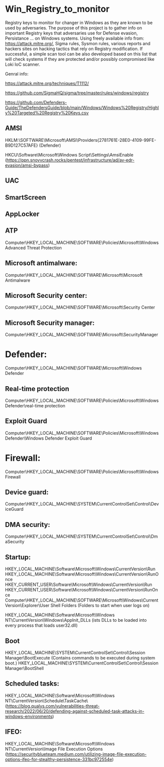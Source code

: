 # Win_Registry_to_monitor
Registry keys to monitor for changer in Windows as they are known to be used by adversaries.
The purpose of this project is to gather info on important Registry keys that adversaries use for Defense evasion, Persistance ... on Windows systems. 
Using freely available info from: https://attack.mitre.org/, Sigma rules, Sysmon rules, various reports and hackers sites on hacking tactics that rely on Registry modification. 
If successful, a simple scan tool can be also developed based on this list that will check systems if they are protected and/or  possibly compromised like Loki IoC scanner.

Genral info:

https://attack.mitre.org/techniques/T1112/

https://github.com/SigmaHQ/sigma/tree/master/rules/windows/registry

https://github.com/Defenders-Guide/TheDefendersGuide/blob/main/Windows/Windows%20Registry/Highly%20Targeted%20Registry%20Keys.csv


## AMSI

HKLM:\SOFTWARE\Microsoft\AMSI\Providers\{2781761E-28E0-4109-99FE-B9D127C57AFE} (Defender)

HKCU\Software\Microsoft\Windows Script\Settings\AmsiEnable (https://ppn.snovvcrash.rocks/pentest/infrastructure/ad/av-edr-evasion/amsi-bypass)

## UAC

## SmartScreen

## AppLocker

## ATP

Computer\HKEY_LOCAL_MACHINE\SOFTWARE\Policies\Microsoft\Windows Advanced Threat Protection

## Microsoft antimalware:

Computer\HKEY_LOCAL_MACHINE\SOFTWARE\Microsoft\Microsoft Antimalware

## Microsoft Security center: 

Computer\HKEY_LOCAL_MACHINE\SOFTWARE\Microsoft\Security Center

## Microsoft Security manager: 

Computer\HKEY_LOCAL_MACHINE\SOFTWARE\Microsoft\SecurityManager


# Defender:

Computer\HKEY_LOCAL_MACHINE\SOFTWARE\Microsoft\Windows Defender

## Real-time protection

Computer\HKEY_LOCAL_MACHINE\SOFTWARE\Policies\Microsoft\Windows Defender\real-time protection

## Exploit Guard

Computer\HKEY_LOCAL_MACHINE\SOFTWARE\Policies\Microsoft\Windows Defender\Windows Defender Exploit Guard


# Firewall:

Computer\HKEY_LOCAL_MACHINE\SOFTWARE\Policies\Microsoft\WindowsFirewall

## Device guard: 

Computer\HKEY_LOCAL_MACHINE\SYSTEM\CurrentControlSet\Control\DeviceGuard

## DMA security: 

Computer\HKEY_LOCAL_MACHINE\SYSTEM\CurrentControlSet\Control\DmaSecurity

## Startup: 

HKEY_LOCAL_MACHINE\Software\Microsoft\Windows\CurrentVersion\Run
HKEY_LOCAL_MACHINE\Software\Microsoft\Windows\CurrentVersion\RunOnce
HKEY_CURRENT_USER\Software\Microsoft\Windows\CurrentVersion\Run
HKEY_CURRENT_USER\Software\Microsoft\Windows\CurrentVersion\RunOnce
Computer\HKEY_LOCAL_MACHINE\SOFTWARE\Microsoft\Windows\CurrentVersion\Explorer\User Shell Folders (Folders to start when user logs on)

HKEY_LOCAL_MACHINE\Software\Microsoft\Windows NT\CurrentVersion\Windows\AppInit_DLLs (ists DLLs to be loaded into every process that loads user32.dll)

## Boot

HKEY_LOCAL_MACHINE\SYSTEM\CurrentControlSet\Control\Session Manager\BootExecute (Contains commands to be executed during system boot.)
HKEY_LOCAL_MACHINE\SYSTEM\CurrentControlSet\Control\Session Manager\BootShell

## Scheduled tasks: 

HKEY_LOCAL_MACHINE\Software\Microsoft\Windows NT\CurrentVersion\Schedule\TaskCache\ (https://blog.qualys.com/vulnerabilities-threat-research/2022/06/20/defending-against-scheduled-task-attacks-in-windows-environments)

## IFEO:

HKEY_LOCAL_MACHINE\Software\Microsoft\Windows NT\CurrentVersion\Image File Execution Options (https://securityblueteam.medium.com/utilizing-image-file-execution-options-ifeo-for-stealthy-persistence-331bc972554e)
